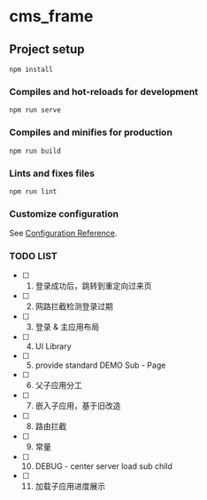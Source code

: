 # cms_frame

## Project setup
```
npm install
```

### Compiles and hot-reloads for development
```
npm run serve
```

### Compiles and minifies for production
```
npm run build
```

### Lints and fixes files
```
npm run lint
```

### Customize configuration
See [Configuration Reference](https://cli.vuejs.org/config/).


### TODO LIST

- [ ] 1. 登录成功后，跳转到重定向过来页 
- [ ] 2. 网路拦截检测登录过期
- [ ] 3. 登录 & 主应用布局
- [ ] 4. UI Library
- [ ] 5. provide standard DEMO Sub - Page
- [ ] 6. 父子应用分工
- [ ] 7. 嵌入子应用，基于旧改造
- [ ] 8. 路由拦截
- [ ] 9. 常量
- [ ] 10. DEBUG - center server load sub child
- [ ] 11. 加载子应用进度展示




